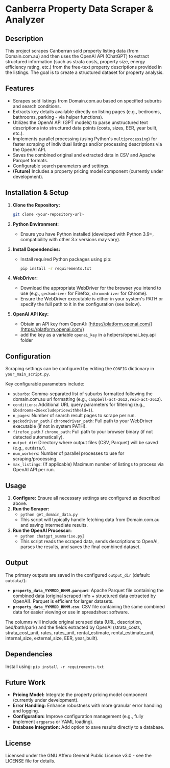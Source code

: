 # Canberra Property Data Scraper & Analyzer

## Description

This project scrapes Canberran sold property listing data (from Domain.com.au) and then uses the OpenAI API (ChatGPT) to extract structured information (such as strata costs, property size, energy efficiency rating, etc.) from the free-text property descriptions provided in the listings. The goal is to create a structured dataset for property analysis.

## Features

* Scrapes sold listings from Domain.com.au based on specified suburbs and search conditions.
* Extracts key details available directly on listing pages (e.g., bedrooms, bathrooms, parking - via helper functions).
* Utilizes the OpenAI API (GPT models) to parse unstructured text descriptions into structured data points (costs, sizes, EER, year built, etc.).
* Implements parallel processing (using Python's `multiprocessing`) for faster scraping of individual listings and/or processing descriptions via the OpenAI API.
* Saves the combined original and extracted data in CSV and Apache Parquet formats.
* Configurable search parameters and settings.
* **(Future)** Includes a property pricing model component (currently under development).

## Installation & Setup

1.  **Clone the Repository:**
    ```bash
    git clone <your-repository-url>
    ```

2.  **Python Environment:**
    * Ensure you have Python installed (developed with Python 3.9+, compatibility with other 3.x versions may vary).

3.  **Install Dependencies:**
    * Install required Python packages using pip:
        ```bash
        pip install -r requirements.txt
        ```

4.  **WebDriver:**
    * Download the appropriate WebDriver for the browser you intend to use (e.g., `geckodriver` for Firefox, `chromedriver` for Chrome).
    * Ensure the WebDriver executable is either in your system's PATH or specify the full path to it in the configuration (see below).

5.  **OpenAI API Key:**
    * Obtain an API key from OpenAI: [https://platform.openai.com/](https://platform.openai.com/)
    * add the key as a variable `openai_key` in a helpers/openai_key.api folder

## Configuration

Scraping settings can be configured by editing the `CONFIG` dictionary in `your_main_script.py`.

Key configurable parameters include:

* `suburbs`: Comma-separated list of suburbs formatted following the domain.com.au url formatting (e.g., `campbell-act-2612,reid-act-2612`).
* `conditions`: Additional URL query parameters for filtering (e.g., `&bedrooms=2&excludepricewithheld=1`).
* `n_pages`: Number of search result pages to scrape per run.
* `geckodriver_path` / `chromedriver_path`: Full path to your WebDriver executable (if not in system PATH).
* `firefox_path` / `chrome_path`: Full path to your browser binary (if not detected automatically).
* `output_dir`: Directory where output files (CSV, Parquet) will be saved (e.g., `outdata/`).
* `num_workers`: Number of parallel processes to use for scraping/processing.
* `max_listings`: (If applicable) Maximum number of listings to process via OpenAI API per run.

## Usage

1.  **Configure:** Ensure all necessary settings are configured as described above.
2.  **Run the Scraper:**
    * `python get_domain_data.py`
    * This script will typically handle fetching data from Domain.com.au and saving intermediate results.
3.  **Run the OpenAI Processor:**
    * `python chatgpt_summarise.py`]
    * This script reads the scraped data, sends descriptions to OpenAI, parses the results, and saves the final combined dataset.

## Output

The primary outputs are saved in the configured `output_dir` (default: `outdata/`):

* **`property_data_YYMMDD_HHMM.parquet`**: Apache Parquet file containing the combined data (original scraped info + structured data extracted by OpenAI). Parquet is efficient for larger datasets.
* **`property_data_YYMMDD_HHMM.csv`**: CSV file containing the same combined data for easier viewing or use in spreadsheet software.

The columns will include original scraped data (URL, description, bed/bath/park) and the fields extracted by OpenAI (strata\_costs, strata\_cost\_unit, rates, rates\_unit, rental\_estimate, rental\_estimate\_unit, internal\_size, external\_size, EER, year\_built).

## Dependencies

Install using: `pip install -r requirements.txt`

## Future Work

* **Pricing Model:** Integrate the property pricing model component (currently under development).
* **Error Handling:** Enhance robustness with more granular error handling and logging.
* **Configuration:** Improve configuration management (e.g., fully implement `argparse` or YAML loading).
* **Database Integration:** Add option to save results directly to a database.

## License

Licensed under the GNU Affero General Public License v3.0 - see the LICENSE file for details.

